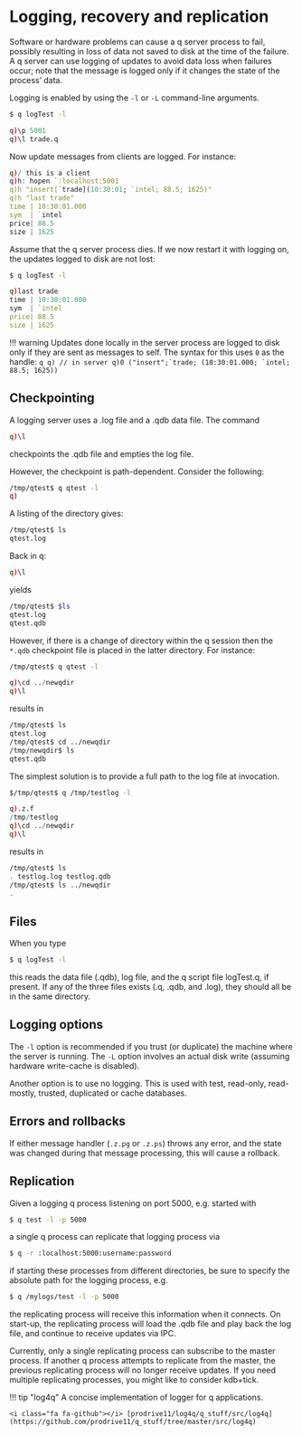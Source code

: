# Logging, recovery and replication

Software or hardware problems can cause a q server process to fail, possibly resulting in loss of data not saved to disk at the time of the failure. A q server can use logging of updates to avoid data loss when failures occur; note that the message is logged only if it changes the state of the process’ data.

Logging is enabled by using the `-l` or `-L` command-line arguments.
```bash
$ q logTest -l
```
```q
q)\p 5001
q)\l trade.q
```
Now update messages from clients are logged. For instance:
```q
q)/ this is a client
q)h: hopen `:localhost:5001
q)h "insert[`trade](10:30:01; `intel; 88.5; 1625)"
q)h "last trade"
time | 10:30:01.000
sym  | `intel
price| 88.5
size | 1625
```
Assume that the q server process dies. If we now restart it with logging on, the updates logged to disk are not lost:
```bash
$ q logTest -l
```
```q
q)last trade
time | 10:30:01.000
sym  | `intel
price| 88.5
size | 1625
```

!!! warning 
    Updates done locally in the server process are logged to disk only if they are sent as messages to self. The syntax for this uses `0` as the handle:
    ```q
    q) // in server
    q)0 ("insert";`trade; (10:30:01.000; `intel; 88.5; 1625))
    ```


## Checkpointing

A logging server uses a .log file and a .qdb data file. The command
```q
q)\l
```
checkpoints the .qdb file and empties the log file.

However, the checkpoint is path-dependent. Consider the following:
```bash
/tmp/qtest$ q qtest -l
q)
```
A listing of the directory gives:
```bash
/tmp/qtest$ ls
qtest.log
```
Back in q:
```q
q)\l
```
yields
```bash
/tmp/qtest$ $ls
qtest.log
qtest.qdb
```
However, if there is a change of directory within the q session then the `*.qdb` checkpoint file is placed in the latter directory. For instance:
```bash
/tmp/qtest$ q qtest -l
```
```q
q)\cd ../newqdir
q)\l
```
results in
```bash
/tmp/qtest$ ls
qtest.log
/tmp/qtest$ cd ../newqdir
/tmp/newqdir$ ls
qtest.qdb
```
The simplest solution is to provide a full path to the log file at invocation.
```bash
$/tmp/qtest$ q /tmp/testlog -l
```
```q
q).z.f
/tmp/testlog
q)\cd ../newqdir
q)\l
```
results in
```bash
/tmp/qtest$ ls
. testlog.log testlog.qdb
/tmp/qtest$ ls ../newqdir
.
```


## Files

When you type
```bash
$ q logTest -l
```
this reads the data file (.qdb), log file, and the q script file logTest.q, if present. If any of the three files exists (.q, .qdb, and .log), they should all be in the same directory.


## Logging options

The `-l` option is recommended if you trust (or duplicate) the machine where the server is running. The `-L` option involves an actual disk write (assuming hardware write-cache is disabled).

Another option is to use no logging. This is used with test, read-only, read-mostly, trusted, duplicated or cache databases.


## Errors and rollbacks

If either message handler (`.z.pg` or `.z.ps`) throws any error, and the state was changed during that message processing, this will cause a rollback.


## Replication

Given a logging q process listening on port 5000, e.g. started with
```bash
$ q test -l -p 5000
```
a single q process can replicate that logging process via
```bash
$ q -r :localhost:5000:username:password
```
if starting these processes from different directories, be sure to specify the absolute path for the logging process, e.g.
```bash
$ q /mylogs/test -l -p 5000
```
the replicating process will receive this information when it connects. On start-up, the replicating process will load the .qdb file and play back the log file, and continue to receive updates via IPC.

Currently, only a single replicating process can subscribe to the master process. If another q process attempts to replicate from the master, the previous replicating process will no longer receive updates. If you need multiple replicating processes, you might like to consider kdb+tick.

!!! tip "log4q"
    A concise implementation of logger for q applications.

    <i class="fa fa-github"></i> [prodrive11/log4q/q_stuff/src/log4q](https://github.com/prodrive11/q_stuff/tree/master/src/log4q)
